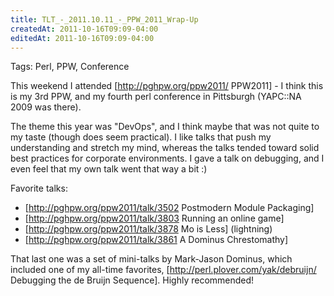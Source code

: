 ```yaml
---
title: TLT_-_2011.10.11_-_PPW_2011_Wrap-Up
createdAt: 2011-10-16T09:09-04:00
editedAt: 2011-10-16T09:09-04:00
---
```


Tags: Perl, PPW, Conference

This weekend I attended [http://pghpw.org/ppw2011/ PPW2011] - I think this is my 3rd PPW, and my fourth perl conference in Pittsburgh (YAPC::NA 2009 was there).

The theme this year was "DevOps", and I think maybe that was not quite to my taste (though does seem practical). I like talks that push my understanding and stretch my mind, whereas the talks tended toward solid best practices for corporate environments. I gave a talk on debugging, and I even feel that my own talk went that way a bit :)

Favorite talks:
* [http://pghpw.org/ppw2011/talk/3502 Postmodern Module Packaging]
* [http://pghpw.org/ppw2011/talk/3803 Running an online game]
* [http://pghpw.org/ppw2011/talk/3878 Mo is Less] (lightning)
* [http://pghpw.org/ppw2011/talk/3861 A Dominus Chrestomathy]

That last one was a set of mini-talks by Mark-Jason Dominus, which included one of my all-time favorites, [http://perl.plover.com/yak/debruijn/ Debugging the de Bruijn Sequence]. Highly recommended!

